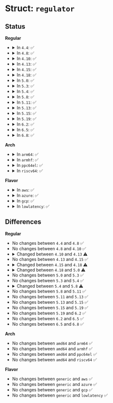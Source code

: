 # Struct: <code>regulator</code>

## Status
<b>Regular</b>
<ul>
<li>
<details>
<summary>In <code>4.4</code>: ✅</summary>

```c
struct regulator {
    struct device *dev;
    struct list_head list;
    unsigned int always_on;
    unsigned int bypass;
    int uA_load;
    int min_uV;
    int max_uV;
    char *supply_name;
    struct device_attribute dev_attr;
    struct regulator_dev *rdev;
    struct dentry *debugfs;
};
```
</details>
</li>
<li>
<details>
<summary>In <code>4.8</code>: ✅</summary>

```c
struct regulator {
    struct device *dev;
    struct list_head list;
    unsigned int always_on;
    unsigned int bypass;
    int uA_load;
    int min_uV;
    int max_uV;
    char *supply_name;
    struct device_attribute dev_attr;
    struct regulator_dev *rdev;
    struct dentry *debugfs;
};
```
</details>
</li>
<li>
<details>
<summary>In <code>4.10</code>: ✅</summary>

```c
struct regulator {
    struct device *dev;
    struct list_head list;
    unsigned int always_on;
    unsigned int bypass;
    int uA_load;
    int min_uV;
    int max_uV;
    char *supply_name;
    struct device_attribute dev_attr;
    struct regulator_dev *rdev;
    struct dentry *debugfs;
};
```
</details>
</li>
<li>
<details>
<summary>In <code>4.13</code>: ✅</summary>

```c
struct regulator {
    struct device *dev;
    struct list_head list;
    unsigned int always_on;
    unsigned int bypass;
    int uA_load;
    int min_uV;
    int max_uV;
    const char *supply_name;
    struct device_attribute dev_attr;
    struct regulator_dev *rdev;
    struct dentry *debugfs;
};
```
</details>
</li>
<li>
<details>
<summary>In <code>4.15</code>: ✅</summary>

```c
struct regulator {
    struct device *dev;
    struct list_head list;
    unsigned int always_on;
    unsigned int bypass;
    int uA_load;
    int min_uV;
    int max_uV;
    const char *supply_name;
    struct device_attribute dev_attr;
    struct regulator_dev *rdev;
    struct dentry *debugfs;
};
```
</details>
</li>
<li>
<details>
<summary>In <code>4.18</code>: ✅</summary>

```c
struct regulator {
    struct device *dev;
    struct list_head list;
    unsigned int always_on;
    unsigned int bypass;
    int uA_load;
    struct regulator_voltage voltage[5];
    const char *supply_name;
    struct device_attribute dev_attr;
    struct regulator_dev *rdev;
    struct dentry *debugfs;
};
```
</details>
</li>
<li>
<details>
<summary>In <code>5.0</code>: ✅</summary>

```c
struct regulator {
    struct device *dev;
    struct list_head list;
    unsigned int always_on;
    unsigned int bypass;
    int uA_load;
    unsigned int enable_count;
    unsigned int deferred_disables;
    struct regulator_voltage voltage[5];
    const char *supply_name;
    struct device_attribute dev_attr;
    struct regulator_dev *rdev;
    struct dentry *debugfs;
};
```
</details>
</li>
<li>
<details>
<summary>In <code>5.3</code>: ✅</summary>

```c
struct regulator {
    struct device *dev;
    struct list_head list;
    unsigned int always_on;
    unsigned int bypass;
    int uA_load;
    unsigned int enable_count;
    unsigned int deferred_disables;
    struct regulator_voltage voltage[5];
    const char *supply_name;
    struct device_attribute dev_attr;
    struct regulator_dev *rdev;
    struct dentry *debugfs;
};
```
</details>
</li>
<li>
<details>
<summary>In <code>5.4</code>: ✅</summary>

```c
struct regulator {
    struct device *dev;
    struct list_head list;
    unsigned int always_on;
    unsigned int bypass;
    int uA_load;
    unsigned int enable_count;
    unsigned int deferred_disables;
    struct regulator_voltage voltage[5];
    const char *supply_name;
    struct device_attribute dev_attr;
    struct regulator_dev *rdev;
    struct dentry *debugfs;
};
```
</details>
</li>
<li>
<details>
<summary>In <code>5.8</code>: ✅</summary>

```c
struct regulator {
    struct device *dev;
    struct list_head list;
    unsigned int always_on;
    unsigned int bypass;
    unsigned int device_link;
    int uA_load;
    unsigned int enable_count;
    unsigned int deferred_disables;
    struct regulator_voltage voltage[5];
    const char *supply_name;
    struct device_attribute dev_attr;
    struct regulator_dev *rdev;
    struct dentry *debugfs;
};
```
</details>
</li>
<li>
<details>
<summary>In <code>5.11</code>: ✅</summary>

```c
struct regulator {
    struct device *dev;
    struct list_head list;
    unsigned int always_on;
    unsigned int bypass;
    unsigned int device_link;
    int uA_load;
    unsigned int enable_count;
    unsigned int deferred_disables;
    struct regulator_voltage voltage[5];
    const char *supply_name;
    struct device_attribute dev_attr;
    struct regulator_dev *rdev;
    struct dentry *debugfs;
};
```
</details>
</li>
<li>
<details>
<summary>In <code>5.13</code>: ✅</summary>

```c
struct regulator {
    struct device *dev;
    struct list_head list;
    unsigned int always_on;
    unsigned int bypass;
    unsigned int device_link;
    int uA_load;
    unsigned int enable_count;
    unsigned int deferred_disables;
    struct regulator_voltage voltage[5];
    const char *supply_name;
    struct device_attribute dev_attr;
    struct regulator_dev *rdev;
    struct dentry *debugfs;
};
```
</details>
</li>
<li>
<details>
<summary>In <code>5.15</code>: ✅</summary>

```c
struct regulator {
    struct device *dev;
    struct list_head list;
    unsigned int always_on;
    unsigned int bypass;
    unsigned int device_link;
    int uA_load;
    unsigned int enable_count;
    unsigned int deferred_disables;
    struct regulator_voltage voltage[5];
    const char *supply_name;
    struct device_attribute dev_attr;
    struct regulator_dev *rdev;
    struct dentry *debugfs;
};
```
</details>
</li>
<li>
<details>
<summary>In <code>5.19</code>: ✅</summary>

```c
struct regulator {
    struct device *dev;
    struct list_head list;
    unsigned int always_on;
    unsigned int bypass;
    unsigned int device_link;
    int uA_load;
    unsigned int enable_count;
    unsigned int deferred_disables;
    struct regulator_voltage voltage[5];
    const char *supply_name;
    struct device_attribute dev_attr;
    struct regulator_dev *rdev;
    struct dentry *debugfs;
};
```
</details>
</li>
<li>
<details>
<summary>In <code>6.2</code>: ✅</summary>

```c
struct regulator {
    struct device *dev;
    struct list_head list;
    unsigned int always_on;
    unsigned int bypass;
    unsigned int device_link;
    int uA_load;
    unsigned int enable_count;
    unsigned int deferred_disables;
    struct regulator_voltage voltage[5];
    const char *supply_name;
    struct device_attribute dev_attr;
    struct regulator_dev *rdev;
    struct dentry *debugfs;
};
```
</details>
</li>
<li>
<details>
<summary>In <code>6.5</code>: ✅</summary>

```c
struct regulator {
    struct device *dev;
    struct list_head list;
    unsigned int always_on;
    unsigned int bypass;
    unsigned int device_link;
    int uA_load;
    unsigned int enable_count;
    unsigned int deferred_disables;
    struct regulator_voltage voltage[5];
    const char *supply_name;
    struct device_attribute dev_attr;
    struct regulator_dev *rdev;
    struct dentry *debugfs;
};
```
</details>
</li>
<li>
<details>
<summary>In <code>6.8</code>: ✅</summary>

```c
struct regulator {
    struct device *dev;
    struct list_head list;
    unsigned int always_on;
    unsigned int bypass;
    unsigned int device_link;
    int uA_load;
    unsigned int enable_count;
    unsigned int deferred_disables;
    struct regulator_voltage voltage[5];
    const char *supply_name;
    struct device_attribute dev_attr;
    struct regulator_dev *rdev;
    struct dentry *debugfs;
};
```
</details>
</li>
</ul>
<b>Arch</b>
<ul>
<li>
<details>
<summary>In <code>arm64</code>: ✅</summary>

```c
struct regulator {
    struct device *dev;
    struct list_head list;
    unsigned int always_on;
    unsigned int bypass;
    int uA_load;
    unsigned int enable_count;
    unsigned int deferred_disables;
    struct regulator_voltage voltage[5];
    const char *supply_name;
    struct device_attribute dev_attr;
    struct regulator_dev *rdev;
    struct dentry *debugfs;
};
```
</details>
</li>
<li>
<details>
<summary>In <code>armhf</code>: ✅</summary>

```c
struct regulator {
    struct device *dev;
    struct list_head list;
    unsigned int always_on;
    unsigned int bypass;
    int uA_load;
    unsigned int enable_count;
    unsigned int deferred_disables;
    struct regulator_voltage voltage[5];
    const char *supply_name;
    struct device_attribute dev_attr;
    struct regulator_dev *rdev;
    struct dentry *debugfs;
};
```
</details>
</li>
<li>
<details>
<summary>In <code>ppc64el</code>: ✅</summary>

```c
struct regulator {
    struct device *dev;
    struct list_head list;
    unsigned int always_on;
    unsigned int bypass;
    int uA_load;
    unsigned int enable_count;
    unsigned int deferred_disables;
    struct regulator_voltage voltage[5];
    const char *supply_name;
    struct device_attribute dev_attr;
    struct regulator_dev *rdev;
    struct dentry *debugfs;
};
```
</details>
</li>
<li>
<details>
<summary>In <code>riscv64</code>: ✅</summary>

```c
struct regulator {
    struct device *dev;
    struct list_head list;
    unsigned int always_on;
    unsigned int bypass;
    int uA_load;
    unsigned int enable_count;
    unsigned int deferred_disables;
    struct regulator_voltage voltage[5];
    const char *supply_name;
    struct device_attribute dev_attr;
    struct regulator_dev *rdev;
    struct dentry *debugfs;
};
```
</details>
</li>
</ul>
<b>Flavor</b>
<ul>
<li>
<details>
<summary>In <code>aws</code>: ✅</summary>

```c
struct regulator {
    struct device *dev;
    struct list_head list;
    unsigned int always_on;
    unsigned int bypass;
    int uA_load;
    unsigned int enable_count;
    unsigned int deferred_disables;
    struct regulator_voltage voltage[5];
    const char *supply_name;
    struct device_attribute dev_attr;
    struct regulator_dev *rdev;
    struct dentry *debugfs;
};
```
</details>
</li>
<li>
<details>
<summary>In <code>azure</code>: ✅</summary>

```c
struct regulator {
    struct device *dev;
    struct list_head list;
    unsigned int always_on;
    unsigned int bypass;
    int uA_load;
    unsigned int enable_count;
    unsigned int deferred_disables;
    struct regulator_voltage voltage[5];
    const char *supply_name;
    struct device_attribute dev_attr;
    struct regulator_dev *rdev;
    struct dentry *debugfs;
};
```
</details>
</li>
<li>
<details>
<summary>In <code>gcp</code>: ✅</summary>

```c
struct regulator {
    struct device *dev;
    struct list_head list;
    unsigned int always_on;
    unsigned int bypass;
    int uA_load;
    unsigned int enable_count;
    unsigned int deferred_disables;
    struct regulator_voltage voltage[5];
    const char *supply_name;
    struct device_attribute dev_attr;
    struct regulator_dev *rdev;
    struct dentry *debugfs;
};
```
</details>
</li>
<li>
<details>
<summary>In <code>lowlatency</code>: ✅</summary>

```c
struct regulator {
    struct device *dev;
    struct list_head list;
    unsigned int always_on;
    unsigned int bypass;
    int uA_load;
    unsigned int enable_count;
    unsigned int deferred_disables;
    struct regulator_voltage voltage[5];
    const char *supply_name;
    struct device_attribute dev_attr;
    struct regulator_dev *rdev;
    struct dentry *debugfs;
};
```
</details>
</li>
</ul>

## Differences
<b>Regular</b>
<ul>
<li>
No changes between <code>4.4</code> and <code>4.8</code> ✅
</li>
<li>
No changes between <code>4.8</code> and <code>4.10</code> ✅
</li>
<li>
<details>
<summary>Changed between <code>4.10</code> and <code>4.13</code> ⚠️</summary>
<ul>
<li>
<b>Field type changed. </b>
<code>char *supply_name</code> ➡️ <code>const char *supply_name</code>
</li>
</ul>
</details>
</li>
<li>
No changes between <code>4.13</code> and <code>4.15</code> ✅
</li>
<li>
<details>
<summary>Changed between <code>4.15</code> and <code>4.18</code> ⚠️</summary>
<ul>
<li>
<b>Field added. </b>
<code>struct regulator_voltage voltage[5]</code>
</li>
<li>
<b>Field removed. </b>
<code>int min_uV</code>
</li>
<li>
<b>Field removed. </b>
<code>int max_uV</code>
</li>
</ul>
</details>
</li>
<li>
<details>
<summary>Changed between <code>4.18</code> and <code>5.0</code> ⚠️</summary>
<ul>
<li>
<b>Field added. </b>
<code>unsigned int enable_count</code>
</li>
<li>
<b>Field added. </b>
<code>unsigned int deferred_disables</code>
</li>
</ul>
</details>
</li>
<li>
No changes between <code>5.0</code> and <code>5.3</code> ✅
</li>
<li>
No changes between <code>5.3</code> and <code>5.4</code> ✅
</li>
<li>
<details>
<summary>Changed between <code>5.4</code> and <code>5.8</code> ⚠️</summary>
<ul>
<li>
<b>Field added. </b>
<code>unsigned int device_link</code>
</li>
</ul>
</details>
</li>
<li>
No changes between <code>5.8</code> and <code>5.11</code> ✅
</li>
<li>
No changes between <code>5.11</code> and <code>5.13</code> ✅
</li>
<li>
No changes between <code>5.13</code> and <code>5.15</code> ✅
</li>
<li>
No changes between <code>5.15</code> and <code>5.19</code> ✅
</li>
<li>
No changes between <code>5.19</code> and <code>6.2</code> ✅
</li>
<li>
No changes between <code>6.2</code> and <code>6.5</code> ✅
</li>
<li>
No changes between <code>6.5</code> and <code>6.8</code> ✅
</li>
</ul>
<b>Arch</b>
<ul>
<li>
No changes between <code>amd64</code> and <code>arm64</code> ✅
</li>
<li>
No changes between <code>amd64</code> and <code>armhf</code> ✅
</li>
<li>
No changes between <code>amd64</code> and <code>ppc64el</code> ✅
</li>
<li>
No changes between <code>amd64</code> and <code>riscv64</code> ✅
</li>
</ul>
<b>Flavor</b>
<ul>
<li>
No changes between <code>generic</code> and <code>aws</code> ✅
</li>
<li>
No changes between <code>generic</code> and <code>azure</code> ✅
</li>
<li>
No changes between <code>generic</code> and <code>gcp</code> ✅
</li>
<li>
No changes between <code>generic</code> and <code>lowlatency</code> ✅
</li>
</ul>
